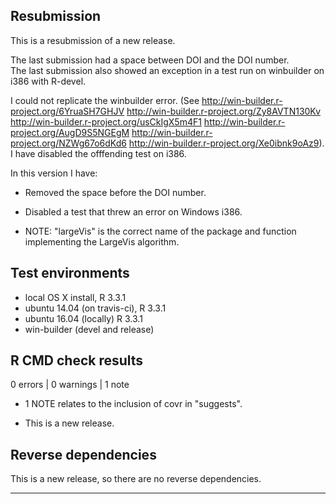 ## Resubmission
 
This is a resubmission of a new release. 

The last submission had a space between DOI and the DOI number.  
The last submission also showed an exception in a test run on winbuilder on i386 with R-devel.

I could not replicate the winbuilder error.  (See http://win-builder.r-project.org/6YruaSH7GHJV http://win-builder.r-project.org/Zy8AVTN130Kv http://win-builder.r-project.org/usCkIgX5m4F1 http://win-builder.r-project.org/AugD9S5NGEgM http://win-builder.r-project.org/NZWg67o6dKd6 http://win-builder.r-project.org/Xe0ibnk9oAz9).  I have disabled the offfending test on i386. 

In this version I have:
* Removed the space before the DOI number. 
* Disabled a test that threw an error on Windows i386.

* NOTE:  "largeVis" is the correct name of the package and function implementing the LargeVis algorithm.
 
## Test environments
* local OS X install, R 3.3.1
* ubuntu 14.04 (on travis-ci), R 3.3.1
* ubuntu 16.04 (locally) R 3.3.1
* win-builder (devel and release)

## R CMD check results

0 errors | 0 warnings | 1 note

* 1 NOTE relates to the inclusion of covr in "suggests".

* This is a new release.

## Reverse dependencies

This is a new release, so there are no reverse dependencies.

---
  

